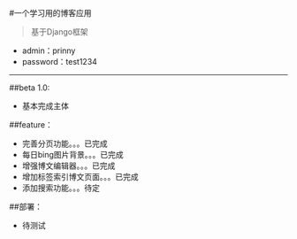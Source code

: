 #一个学习用的博客应用
> 基于Django框架

* admin：prinny
* password：test1234

***

##beta 1.0:

* 基本完成主体

##feature：

* 完善分页功能。。。已完成
* 每日bing图片背景。。。已完成
* 增强博文编辑器。。。已完成
* 增加标签索引博文页面。。。已完成
* 添加搜索功能。。。待定

##部署：

* 待测试
